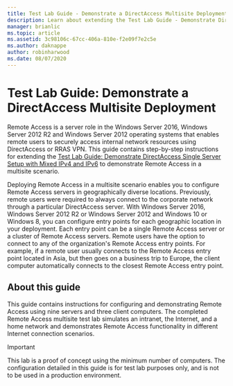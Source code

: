 ```yaml
---
title: Test Lab Guide - Demonstrate a DirectAccess Multisite Deployment
description: Learn about extending the Test Lab Guide - Demonstrate DirectAccess Single Server Setup with Mixed IPv4 and IPv6 to demonstrate Remote Access in a multisite scenario.
manager: brianlic
ms.topic: article
ms.assetid: 3c98106c-67cc-406a-810e-f2e09f7e2c5e
ms.author: daknappe
author: robinharwood
ms.date: 08/07/2020
---
```

# Test Lab Guide: Demonstrate a DirectAccess Multisite Deployment

Remote Access is a server role in the  Windows Server 2016, Windows Server 2012 R2 and Windows Server 2012 operating systems that enables remote users to securely access internal network resources using DirectAccess or RRAS VPN. This guide contains step-by-step instructions for extending the [Test Lab Guide: Demonstrate DirectAccess Single Server Setup with Mixed IPv4 and IPv6](https://go.microsoft.com/fwlink/p/?LinkId=237004) to demonstrate Remote Access in a multisite scenario.

Deploying Remote Access in a multisite scenario enables you to configure Remote Access servers in geographically diverse locations. Previously, remote users were required to always connect to the corporate network through a particular DirectAccess server. With  Windows Server 2016, Windows Server 2012 R2 or Windows Server 2012 and Windows 10 or Windows 8, you can configure entry points for each geographic location in your deployment. Each entry point can be a single Remote Access server or a cluster of Remote Access servers. Remote users have the option to connect to any of the organization's Remote Access entry points. For example, if a remote user usually connects to the Remote Access entry point located in Asia, but then goes on a business trip to Europe, the client computer automatically connects to the closest Remote Access entry point.

## About this guide
This guide contains instructions for configuring and demonstrating Remote Access using nine servers and three client computers. The completed Remote Access multisite test lab simulates an intranet, the Internet, and a home network and demonstrates Remote Access functionality in different Internet connection scenarios.

> [!IMPORTANT]
> This lab is a proof of concept using the minimum number of computers. The configuration detailed in this guide is for test lab purposes only, and is not to be used in a production environment.



